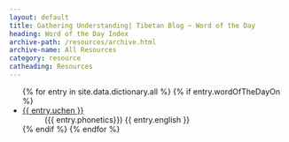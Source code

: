 ```yaml
---
layout: default
title: Gathering Understanding| Tibetan Blog ~ Word of the Day
heading: Word of the Day Index
archive-path: /resources/archive.html
archive-name: All Resources
category: resource
catheading: Resources
---
```

<ul>
{% for entry in site.data.dictionary.all %}
{% if entry.wordOfTheDayOn %}
  <li data-scheduled-date="{{entry.wordOfTheDayOn}}">
    <dt lang="bo"><a name="{{entry.wordOfTheDayOn}}" href="{{site.baseurl}}/resource/dictionary/index.html#{{ entry.wylie | append: '.'}}">{{ entry.uchen }}</a></dt>
    <dd>({{ entry.phonetics}}) {{ entry.english }}</dd>
    <span class="tb" style="display:none;">Schedule date: {{entry.wordOfTheDayOn}}<br>
      {% assign h = entry.wylie | append: '.' %}      
      {% assign posts = site.posts | where: "category", page.category %}
      <a href="https://twitter.com/share" class="twitter-share-button" data-url="{{site.baseurl}}resource/dictionary/index.html#{{h | uri_escape}}" data-text="Tibetan Word of the Day {{ entry.uchen }} ({{ entry.phonetics}}) {{ entry.english }} {{site.baseurl}}resource/dictionary/index.html#{{h | uri_escape}}" data-size="large" data-hashtags="wotd,tibetan">Tweet</a>
    </span>
  </li>
{% endif %}
{% endfor %}
</ul>

<script>!function(d,s,id){var js,fjs=d.getElementsByTagName(s)[0],p=/^http:/.test(d.location)?'http':'https';if(!d.getElementById(id)){js=d.createElement(s);js.id=id;js.src=p+'://platform.twitter.com/widgets.js';fjs.parentNode.insertBefore(js,fjs);}}(document, 'script', 'twitter-wjs');</script>

<script src="{{site.baseurl}}/js/lib/jquery-1.11.2.js"></script>
<script>
function GetURLParameter(sParam)
{
    var sPageURL = window.location.search.substring(1);
    var sURLVariables = sPageURL.split('&');
    for (var i = 0; i < sURLVariables.length; i++)
    {
        var sParameterName = sURLVariables[i].split('=');
        if (sParameterName[0] == sParam)
        {
            return sParameterName[1];
        }
    }
}
var isme = GetURLParameter("leanne");
if (isme) {
  $("li span.tb").show();
}
</script>

